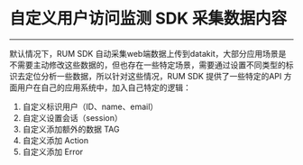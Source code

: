 # 自定义用户访问监测 SDK 采集数据内容
---


默认情况下，RUM SDK 自动采集web端数据上传到datakit，大部分应用场景是不需要主动修改这些数据的，但也存在一些特定场景，需要通过设置不同类型的标识去定位分析一些数据，所以针对这些情况，RUM SDK 提供了一些特定的API 方面用户在自己的应用系统中，加入自己特定的逻辑：

1. 自定义标识用户（ID、name、email）
2. 自定义设置会话（session）
3. 自定义添加额外的数据 TAG
4. 自定义添加 Action
5. 自定义添加 Error 

